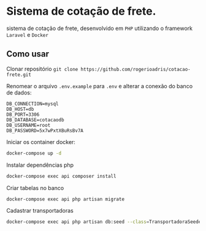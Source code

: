 # Sistema de cotação de frete.

sistema de cotação de frete, desenvolvido em `PHP` utilizando o
framework `Laravel` e `Docker`

## Como usar

Clonar repositório `git clone https://github.com/rogerioadris/cotacao-frete.git`

Renomear o arquivo `.env.example` para `.env` e alterar a conexão do banco de dados:

```
DB_CONNECTION=mysql
DB_HOST=db
DB_PORT=3306
DB_DATABASE=cotacaodb
DB_USERNAME=root
DB_PASSWORD=5x7wPxtXBuRsBv7A
```

Iniciar os container docker:

```sh
docker-compose up -d
```

Instalar dependências php

```sh
docker-compose exec api composer install
```

Criar tabelas no banco

```sh
docker-compose exec api php artisan migrate
```

Cadastrar transportadoras

```sh
docker-compose exec api php artisan db:seed --class=TransportadoraSeeder
```
